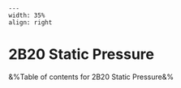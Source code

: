 
```{figure} /figures/busy.png
---
width: 35%
align: right
```
# 2B20 Static Pressure

&%Table of contents for 2B20 Static Pressure&%